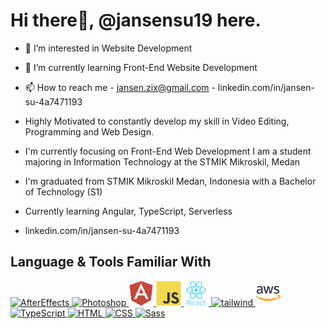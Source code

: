 # Hi there👋, @jansensu19 here. 
- 👀 I’m interested in Website Development
- 🌱 I’m currently learning Front-End Website Development
- 📫 How to reach me - jansen.zix@gmail.com - linkedin.com/in/jansen-su-4a7471193
- Highly Motivated to constantly develop my skill in Video Editing, Programming and Web Design.
  
- I'm currently focusing on Front-End Web Development I am a student majoring in Information Technology at the STMIK Mikroskil, Medan 

- I'm graduated from STMIK Mikroskil Medan, Indonesia with a Bachelor of Technology (S1)

- Currently learning Angular, TypeScript, Serverless

- linkedin.com/in/jansen-su-4a7471193

## Language & Tools Familiar With

<p align="left">
       <a href="#" target="_blank"> <img src="https://www.adobe.com/content/dam/cc/us/en/products/ccoverview/ae_cc_app_RGB.svg" alt="AfterEffects" width="40" height="40"/> </a>
  <a href="#" target="_blank"> <img src="https://www.adobe.com/content/dam/shared/images/product-icons/svg/photoshop.svg" alt="Photoshop" width="40" height="40"/> </a>
     <a href="https://angular.io/" target="_blank"> <img src="https://github.com/devicons/devicon/blob/master/icons/angularjs/angularjs-plain.svg" alt="AngularJS" width="40" height="40"/> </a> 
        <a href="https://developer.mozilla.org/en-US/docs/Web/JavaScript" target="_blank"> <img src="https://raw.githubusercontent.com/devicons/devicon/master/icons/javascript/javascript-original.svg" alt="javascript" width="40" height="40"/> </a>
      <a href="https://reactjs.org/" target="_blank"> <img src="https://raw.githubusercontent.com/devicons/devicon/master/icons/react/react-original-wordmark.svg" alt="react" width="40" height="40"/> </a>
    <a href="https://tailwindcss.com/" target="_blank"> <img src="https://www.vectorlogo.zone/logos/tailwindcss/tailwindcss-icon.svg" alt="tailwind" width="40" height="40"/> </a>
     <a href="https://aws.amazon.com/" target="_blank"> <img src="https://github.com/devicons/devicon/blob/master/icons/amazonwebservices/amazonwebservices-original-wordmark.svg" alt="AWS" width="40" height="40"/> </a>
  <a href="https://www.typescriptlang.org/" target="_blank"> <img src="https://upload.wikimedia.org/wikipedia/commons/thumb/4/4c/Typescript_logo_2020.svg/768px-Typescript_logo_2020.svg.png?20221110153201" alt="TypeScript" width="40" height="40"/> </a>
  <a href="#" target="_blank"> <img src="https://upload.wikimedia.org/wikipedia/commons/thumb/6/61/HTML5_logo_and_wordmark.svg/195px-HTML5_logo_and_wordmark.svg.png" alt="HTML" width="40" height="40"/> </a>
  <a href="#" target="_blank"> <img src="https://upload.wikimedia.org/wikipedia/commons/thumb/d/d5/CSS3_logo_and_wordmark.svg/180px-CSS3_logo_and_wordmark.svg.png" alt="CSS" width="40" height="40"/> </a>
  <a href="https://sass-lang.com/" target="_blank"> <img src="https://sass-lang.com/assets/img/logos/logo-b6e1ef6e.svg" alt="Sass" width="40" height="40"/> </a>
</p>
  
<!---
jansensu19/jansensu19 is a ✨ special ✨ repository because its `README.md` (this file) appears on your GitHub profile.
You can click the Preview link to take a look at your changes.
--->
